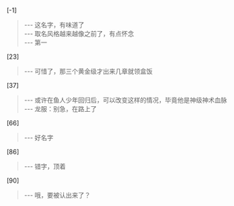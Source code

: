 
[-1] 
>--- 这名字，有味道了<br>
>--- 取名风格越来越像之前了，有点怀念<br>
>--- 第一<br>

[23] 
>--- 可惜了，那三个黄金级才出来几章就领盒饭<br>

[37] 
>--- 或许在鱼人少年回归后，可以改变这样的情况，毕竟他是神级神术血脉<br>
>--- 龙服：别急，在路上了<br>

[66] 
>--- 好名字<br>

[86] 
>--- 错字，顶着<br>

[90] 
>--- 哦，要被认出来了？<br>
